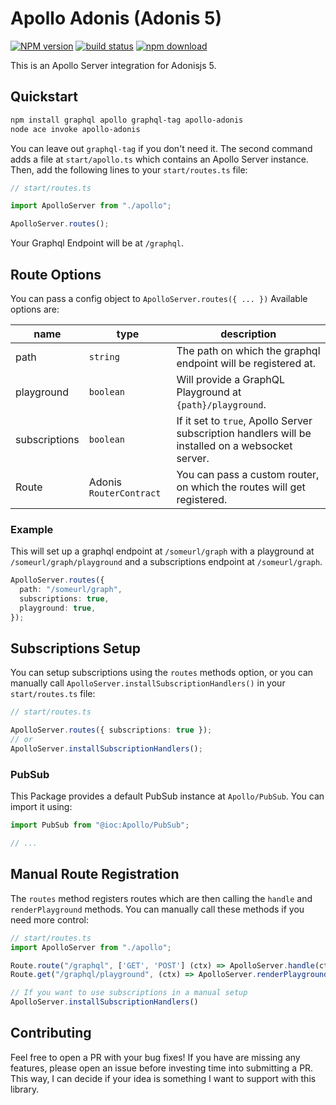 # Apollo Adonis (Adonis 5)
[![NPM version][npm-image]][npm-url]
[![build status][ci-image]][ci-url]
[![npm download][download-image]][download-url]

This is an Apollo Server integration for Adonisjs 5.

## Quickstart

```sh
npm install graphql apollo graphql-tag apollo-adonis
node ace invoke apollo-adonis
```

You can leave out `graphql-tag` if you don't need it. The second command adds a file at `start/apollo.ts` which contains an Apollo Server instance. Then, add the following lines to your `start/routes.ts` file:

```ts
// start/routes.ts

import ApolloServer from "./apollo";

ApolloServer.routes();
```

Your Graphql Endpoint will be at `/graphql`.

## Route Options

You can pass a config object to `ApolloServer.routes({ ... })`
Available options are:

| name          | type                    | description                                                                                       |
| ------------- | ----------------------- | ------------------------------------------------------------------------------------------------- |
| path          | `string`                | The path on which the graphql endpoint will be registered at.                                     |
| playground    | `boolean`               | Will provide a GraphQL Playground at `{path}/playground`.                                         |
| subscriptions | `boolean`               | If it set to `true`, Apollo Server subscription handlers will be installed on a websocket server. |
| Route         | Adonis `RouterContract` | You can pass a custom router, on which the routes will get registered.                            |

### Example

This will set up a graphql endpoint at `/someurl/graph` with a playground at `/someurl/graph/playground` and a subscriptions endpoint at `/someurl/graph`.

```ts
ApolloServer.routes({
  path: "/someurl/graph",
  subscriptions: true,
  playground: true,
});
```

## Subscriptions Setup

You can setup subscriptions using the `routes` methods option, or you can manually call `ApolloServer.installSubscriptionHandlers()` in your `start/routes.ts` file:

```ts
// start/routes.ts

ApolloServer.routes({ subscriptions: true });
// or
ApolloServer.installSubscriptionHandlers();
```

### PubSub

This Package provides a default PubSub instance at `Apollo/PubSub`. You can import it using:

```ts
import PubSub from "@ioc:Apollo/PubSub";

// ...
```

## Manual Route Registration

The `routes` method registers routes which are then calling the `handle` and `renderPlayground` methods. You can manually call these methods if you need more control:

```ts
// start/routes.ts
import ApolloServer from "./apollo";

Route.route("/graphql", ['GET', 'POST'] (ctx) => ApolloServer.handle(ctx));
Route.get("/graphql/playground", (ctx) => ApolloServer.renderPlayground({ endpoint: '/graphql' }));

// If you want to use subscriptions in a manual setup
ApolloServer.installSubscriptionHandlers()
```

[npm-image]: https://img.shields.io/npm/v/apollo-adonis.svg
[npm-url]: https://www.npmjs.com/package/apollo-adonis
[ci-image]: https://github.com/sebastiandittrich/apollo-adonis/workflows/NPM%20Publish/badge.svg
[ci-url]: https://github.com/sebastiandittrich/apollo-adonis/actions?query=workflow%3A%22NPM+Publish%22
[download-image]: https://img.shields.io/npm/dm/apollo-adonis.svg
[download-url]: https://www.npmjs.com/package/apollo-adonis

## Contributing
Feel free to open a PR with your bug fixes! If you have are missing any features, please open an issue before investing time into submitting a PR. This way, I can decide if your idea is something I want to support with this library.
